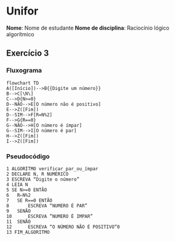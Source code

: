 # Unifor 
**Nome**: Nome de estudante
**Nome de disciplina**: Raciocínio lógico algorítmico

## Exercício 3
### Fluxograma
```mermaid
flowchart TD
A([Início])-->B{{Digite um número}}
B-->C[\N\]
C-->D{N>=0}
D--NÃO-->E[O número não é positivo]
E-->Z([Fim])
D--SIM-->F[R=N%2]
F-->G{R==0}
G--NÃO-->H[O número é ímpar]
G--SIM-->I[O número é par]
H-->Z([Fim])
I-->Z([Fim])
```
### Pseudocódigo
```
1 ALGORÍTMO verificar_par_ou_ímpar
2 DECLARE N, R NUMÉRICO
3 ESCREVA “Digite o número”
4 LEIA N
5 SE N>=0 ENTÃO
6 	R⇐N%2
7 	SE R==0 ENTÃO 
8 		ESCREVA “NUMERO É PAR”
9 	SENÃO
10		ESCREVA ”NUMERO É IMPAR”
11 	SENÃO
12 		ESCREVA “O NÚMERO NÃO É POSITIVO”0
13 FIM_ALGORITMO
```
